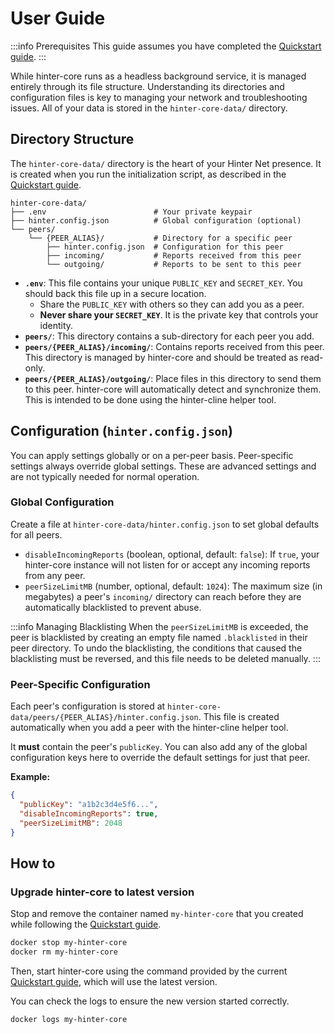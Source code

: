 # User Guide

:::info Prerequisites
This guide assumes you have completed the [Quickstart guide](../hinter-net/quickstart.md).
:::

While hinter-core runs as a headless background service, it is managed entirely through its file structure.
Understanding its directories and configuration files is key to managing your network and troubleshooting issues.
All of your data is stored in the `hinter-core-data/` directory.

## Directory Structure

The `hinter-core-data/` directory is the heart of your Hinter Net presence.
It is created when you run the initialization script, as described in the [Quickstart guide](../hinter-net/quickstart.md).

```
hinter-core-data/
├── .env                        # Your private keypair
├── hinter.config.json          # Global configuration (optional)
└── peers/
    └── {PEER_ALIAS}/           # Directory for a specific peer
        ├── hinter.config.json  # Configuration for this peer
        ├── incoming/           # Reports received from this peer
        └── outgoing/           # Reports to be sent to this peer
```

- **`.env`**: This file contains your unique `PUBLIC_KEY` and `SECRET_KEY`. You should back this file up in a secure location.
  - Share the `PUBLIC_KEY` with others so they can add you as a peer.
  - **Never share your `SECRET_KEY`**.
    It is the private key that controls your identity.
- **`peers/`**: This directory contains a sub-directory for each peer you add.
- **`peers/{PEER_ALIAS}/incoming/`**: Contains reports received from this peer.
  This directory is managed by hinter-core and should be treated as read-only.
- **`peers/{PEER_ALIAS}/outgoing/`**: Place files in this directory to send them to this peer.
  hinter-core will automatically detect and synchronize them.
  This is intended to be done using the hinter-cline helper tool.

## Configuration (`hinter.config.json`)

You can apply settings globally or on a per-peer basis.
Peer-specific settings always override global settings.
These are advanced settings and are not typically needed for normal operation.

### Global Configuration

Create a file at `hinter-core-data/hinter.config.json` to set global defaults for all peers.

- `disableIncomingReports` (boolean, optional, default: `false`): If `true`, your hinter-core instance will not listen for or accept any incoming reports from any peer.
- `peerSizeLimitMB` (number, optional, default: `1024`): The maximum size (in megabytes) a peer's `incoming/` directory can reach before they are automatically blacklisted to prevent abuse.

:::info Managing Blacklisting
When the `peerSizeLimitMB` is exceeded, the peer is blacklisted by creating an empty file named `.blacklisted` in their peer directory.
To undo the blacklisting, the conditions that caused the blacklisting must be reversed, and this file needs to be deleted manually.
:::

### Peer-Specific Configuration

Each peer's configuration is stored at `hinter-core-data/peers/{PEER_ALIAS}/hinter.config.json`.
This file is created automatically when you add a peer with the hinter-cline helper tool.

It **must** contain the peer's `publicKey`.
You can also add any of the global configuration keys here to override the default settings for just that peer.

**Example:**

```json
{
  "publicKey": "a1b2c3d4e5f6...",
  "disableIncomingReports": true,
  "peerSizeLimitMB": 2048
}
```

## How to

### Upgrade hinter-core to latest version

Stop and remove the container named `my-hinter-core` that you created while following the [Quickstart guide](../hinter-net/quickstart.md).

```sh
docker stop my-hinter-core
docker rm my-hinter-core
```

Then, start hinter-core using the command provided by the current [Quickstart guide](../hinter-net/quickstart.md), which will use the latest version.

You can check the logs to ensure the new version started correctly.

```sh
docker logs my-hinter-core
```
